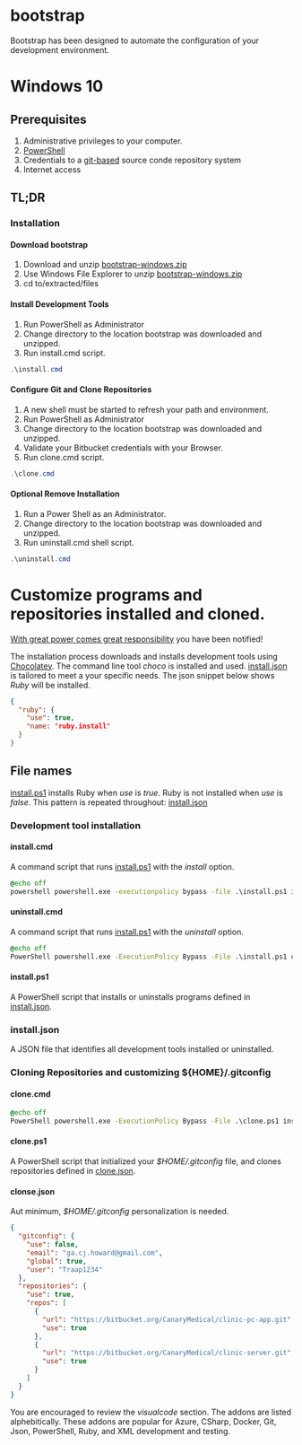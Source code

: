 # bootstrap
Bootstrap has been designed to automate the configuration of your development
environment.

# Windows 10
## Prerequisites
1. Administrative privileges to your computer.
2. [PowerShell](https://en.wikipedia.org/wiki/PowerShell)
3. Credentials to a [git-based](https://en.wikipedia.org/wiki/Git) source conde repository system
5. Internet access

## TL;DR
### Installation
#### Download bootstrap
1. Download and unzip [bootstrap-windows.zip](https://github.com/Traap/bootstrap-w10/archive/refs/tags/v1.0.0.0.zip)
2. Use Windows File Explorer to unzip [bootstrap-windows.zip](https://github.com/Traap/bootstrap-w10/archive/refs/tags/v1.0.0.0.zip)
3. cd to/extracted/files

#### Install Development Tools
1. Run PowerShell as Administrator
2. Change directory to the location bootstrap was downloaded and unzipped.
3. Run install.cmd script.

```PowerShell
.\install.cmd
```

#### Configure Git and Clone Repositories
1. A new shell must be started to refresh your path and environment.
2. Run PowerShell as Administrator
3. Change directory to the location bootstrap was downloaded and unzipped.
4. Validate your Bitbucket credentials with your Browser.
5. Run clone.cmd script.

```PowerShell
.\clone.cmd
```

#### Optional Remove Installation
1. Run a Power Shell as an Administrator.
2. Change directory to the location bootstrap was downloaded and unzipped.
3. Run uninstall.cmd shell script.

```PowerShell
.\uninstall.cmd
```

# Customize programs and repositories installed and cloned.
[With great power comes great responsibility](https://en.wikipedia.org/wiki/With_great_power_comes_great_responsibility)
you have been notified!

The installation process downloads and installs development tools using
[Chocolatey](https://community.chocolatey.org/packages). The command line tool
*choco* is installed and used.
[install.json](https://github.com/Traap/bootstrap-windows/blob/master/install.json)
is tailored to meet a your specific needs. The json snippet below shows *Ruby*
will be installed.

```json
{
  "ruby": {
    "use": true,
    "name: "ruby.install"
  }
}
```

## File names
[install.ps1](https://github.com/Traap/bootstrap-windows/blob/master/install.ps1)
installs Ruby when *use* is *true*.  Ruby is not installed when *use* is *false*.
This pattern is repeated throughout: [install.json](https://github.com/Traap/bootstrap-windows/blob/master/install.json)

### Development tool installation
#### install.cmd
A command script that runs
[install.ps1](https://github.com/Traap/bootstrap-windows/blob/master/install.ps1)
with the *install* option.

```cmd
@echo off
powershell powershell.exe -executionpolicy bypass -file .\install.ps1 install
```

#### uninstall.cmd
A command script that runs
[install.ps1](https://github.com/Traap/bootstrap-windows/blob/master/install.ps1)
with the *uninstall* option.

```cmd
@echo off
PowerShell powershell.exe -ExecutionPolicy Bypass -File .\install.ps1 uninstall
```

#### install.ps1
A PowerShell script that installs or uninstalls programs defined in
[install.json](https://github.com/Traap/bootstrap-windows/blob/master/install.json).

### install.json
A JSON file that identifies all development tools installed or uninstalled.

### Cloning Repositories and customizing ${HOME}/.gitconfig
#### clone.cmd

```cmd
@echo off
PowerShell powershell.exe -ExecutionPolicy Bypass -File .\clone.ps1 install
```

#### clone.ps1
A PowerShell script that initialized your *$HOME/.gitconfig* file, and clones
repositories defined in
[clone.json](https://github.com/Traap/bootstrap-windows/blob/master/clone.json).

#### clonse.json
Aut minimum, *$HOME/.gitconfig* personalization is needed.

```json
{
  "gitconfig": {
    "use": false,
    "email": "ga.cj.howard@gmail.com",
    "global": true,
    "user": "Traap1234"
  },
  "repositories": {
    "use": true,
    "repos": [
      {
        "url": "https://bitbucket.org/CanaryMedical/clinic-pc-app.git",
        "use": true
      },
      {
        "url": "https://bitbucket.org/CanaryMedical/clinic-server.git",
        "use": true
      }
    ]
  }
}
```

You are encouraged to review the _visualcode_ section.  The addons are listed
alphebitically.  These addons are popular for Azure, CSharp, Docker, Git, Json,
PowerShell, Ruby, and XML development and testing.

